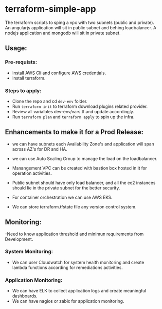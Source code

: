 # terraform-simple-app

The terraform scripts to sping a vpc with two subnets (public and private). An angularjs application will sit in public subnet and behing loadbalancer. A  nodejs application and mongodb will sit in private subnet.

## Usage: 

### Pre-requists: 

- Install AWS Cli and configure AWS credentials.
- Install terraform.

### Steps to apply:

- Clone the repo and cd `dev-env` folder.
- Run `terraform init` to terraform download plugins related provider.
- Review all varialbles dev-env/vars.tf and update accordingly.
- Run `terraform plan` and `terraform apply` to spin up the infra.


## Enhancements to make it for a Prod Release:

- we can have subnets each Availability Zone's and application will span across AZ's for DR and HA.

- we can use Auto Scaling Group to manage the load on the loadbalancer.

- Manangement VPC can be created with bastion box hosted in it for operation activities.

- Public subnet should have only load balancer, and all the ec2 instances should lie in the private subnet for the better security.

- For container orchestration we can use AWS EKS.

- We can store terraform.tfstate file any version control system.

## Monitoring:

 -Need to know application threshold and minimun requirements from Development.

### System Monitoring:

- We can user Cloudwatch for system health monitoring and create lambda functions according for remediations activities. 

### Application Monitoring:

- We can have ELK to collect application logs and create meaningful dashboards.
- We can have nagios or zabix for application monitoring. 



